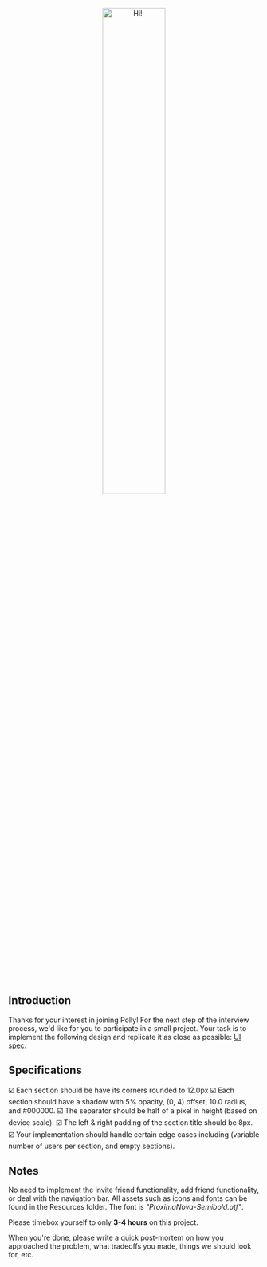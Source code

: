 <p align="center">
  <img src="https://i.imgur.com/9HwWvWa.png" width="50%" height="50%" alt="Hi!"/>
</p>

## Introduction

Thanks for your interest in joining Polly! For the next step of the interview process, we'd like for you to participate in a small project. Your task is to implement the following design and replicate it as close as possible: [UI spec](https://i.imgur.com/WN2ZRKw.png).

## Specifications

☑️ Each section should be have its corners rounded to 12.0px
☑️ Each section should have a shadow with 5% opacity, (0, 4) offset, 10.0 radius, and #000000.
☑️ The separator should be half of a pixel in height (based on device scale).
☑️ The left & right padding of the section title should be 8px.
☑️ Your implementation should handle certain edge cases including (variable number of users per section, and empty sections).

## Notes

No need to implement the invite friend functionality, add friend functionality, or deal with the navigation bar. All assets such as icons and fonts can be found in the Resources folder. The font is *"ProximaNova-Semibold.otf"*. 

Please timebox yourself to only **3-4 hours** on this project.

When you're done, please write a quick post-mortem on how you approached the problem, what tradeoffs you made, things we should look for, etc.
